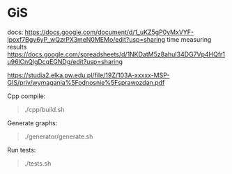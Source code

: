 # GiS

docs:
https://docs.google.com/document/d/1_uKZ5gP0yMxVYF-lpoxf7Bgv6yP_wQzrPX3meN0MEMo/edit?usp=sharing
time measuring results
https://docs.google.com/spreadsheets/d/1NKDatM5z8ahuI34DG7Vp4HQfr1u96lCnQlgDcqEGNDg/edit?usp=sharing

https://studia2.elka.pw.edu.pl/file/19Z/103A-xxxxx-MSP-GIS/priv/wymagania%5Fodnosnie%5Fsprawozdan.pdf

Cpp compile:
  >./cpp/build.sh

Generate graphs:  
  >./generator/generate.sh

Run tests:
  >./tests.sh
